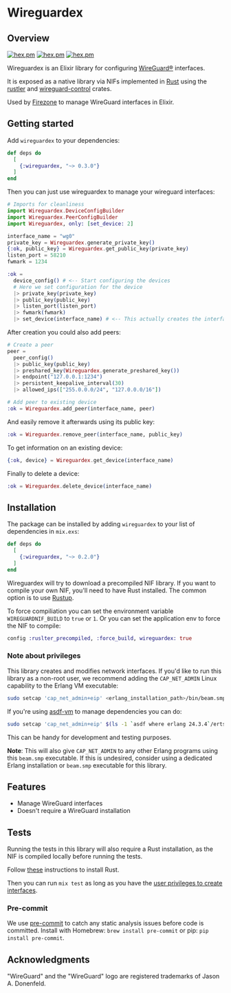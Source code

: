 # Wireguardex

## Overview

[![hex.pm](https://img.shields.io/hexpm/v/wireguardex.svg)](https://hex.pm/packages/wireguardex)
[![hex.pm](https://img.shields.io/hexpm/dt/wireguardex.svg)](https://hex.pm/packages/wireguardex)
[![hex.pm](https://img.shields.io/hexpm/l/wireguardex.svg)](https://hex.pm/packages/wireguardex)

Wireguardex is an Elixir library for configuring [WireGuard®](https://www.wireguard.com/) interfaces.

It is exposed as a native library via NIFs implemented in [Rust](https://rust-lang.org) using the [rustler](https://crates.io/crates/rustler) and [wireguard-control](https://docs.rs/wireguard-control/latest/wireguard_control/) crates.

Used by [Firezone](https://github.com/firezone/firezone) to manage WireGuard interfaces in Elixir.

## Getting started

Add `wireguardex` to your dependencies:

```elixir
def deps do
  [
    {:wireguardex, "~> 0.3.0"}
  ]
end
```

Then you can just use wireguardex to manage your wireguard interfaces:

```elixir
# Imports for cleanliness
import Wireguardex.DeviceConfigBuilder
import Wireguardex.PeerConfigBuilder
import Wireguardex, only: [set_device: 2]

interface_name = "wg0"
private_key = Wireguardex.generate_private_key()
{:ok, public_key} = Wireguardex.get_public_key(private_key)
listen_port = 58210
fwmark = 1234

:ok =
  device_config() # <-- Start configuring the devices
  # Here we set configuration for the device
  |> private_key(private_key)
  |> public_key(public_key)
  |> listen_port(listen_port)
  |> fwmark(fwmark)
  |> set_device(interface_name) # <-- This actually creates the interface
```

After creation you could also add peers:

```elixir
# Create a peer
peer =
  peer_config()
  |> public_key(public_key)
  |> preshared_key(Wireguardex.generate_preshared_key())
  |> endpoint("127.0.0.1:1234")
  |> persistent_keepalive_interval(30)
  |> allowed_ips(["255.0.0.0/24", "127.0.0.0/16"])

# Add peer to existing device
:ok = Wireguardex.add_peer(interface_name, peer)
```

And easily remove it afterwards using its public key:

```elixir
:ok = Wireguardex.remove_peer(interface_name, public_key)
```

To get information on an existing device:

```elixir
{:ok, device} = Wireguardex.get_device(interface_name)
```

Finally to delete a device:

```elixir
:ok = Wireguardex.delete_device(interface_name)
```

## Installation

The package can be installed by adding `wireguardex` to your list of dependencies
in `mix.exs`:

```elixir
def deps do
  [
    {:wireguardex, "~> 0.2.0"}
  ]
end
```

Wireguardex will try to download a precompiled NIF library. If you want to compile
your own NIF, you'll need to have Rust installed. The common option is to use
[Rustup](https://rustup.rs/).

To force compiliation you can set the environment variable `WIREGUARDNIF_BUILD`
to `true` or `1`. Or you can set the application env to force the NIF to compile:

```elixir
config :ruslter_precompiled, :force_build, wireguardex: true
```

### Note about privileges

This library creates and modifies network interfaces. If you'd like to run this library as a non-root user, we recommend adding the `CAP_NET_ADMIN` Linux capability to the Erlang VM executable:

```sh
sudo setcap 'cap_net_admin+eip' <erlang_installation_path>/bin/beam.smp
```

If you're using [asdf-vm](https://asdf-vm.com/) to manage dependencies you can do:

```sh
sudo setcap 'cap_net_admin+eip' $(ls -1 `asdf where erlang 24.3.4`/erts-*/bin/beam.smp)
```

This can be handy for development and testing purposes.

**Note**: This will also give `CAP_NET_ADMIN` to any other Erlang programs using this `beam.smp` executable. If this is undesired, consider using a dedicated Erlang installation or `beam.smp` executable for this library.

## Features

* Manage WireGuard interfaces
* Doesn't require a WireGuard installation

## Tests

Running the tests in this library will also require a Rust installation, as the NIF is compiled
locally before running the tests.

Follow [these](https://www.rust-lang.org/learn/get-started) instructions to install Rust.

Then you can run `mix test` as long as you have the [user privileges to create interfaces](#note-about-privileges).

### Pre-commit

We use [pre-commit](https://pre-commit.com) to catch any static analysis issues before code is
committed. Install with Homebrew: `brew install pre-commit` or pip: `pip install pre-commit`.

## Acknowledgments

"WireGuard" and the "WireGuard" logo are registered trademarks of Jason A. Donenfeld.
